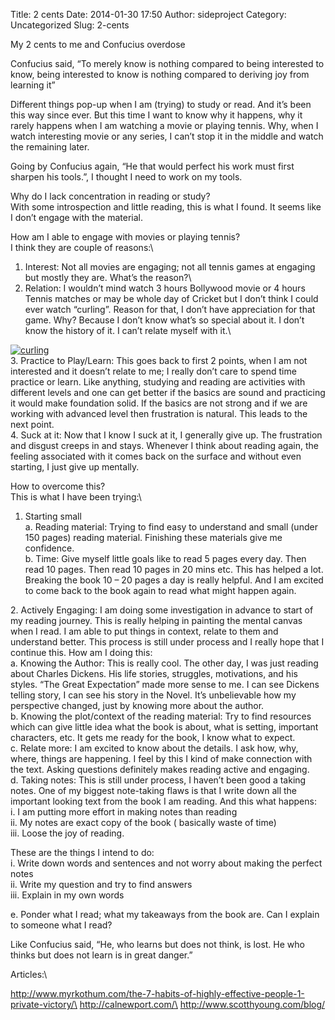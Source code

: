 Title: 2 cents
Date: 2014-01-30 17:50
Author: sideproject
Category: Uncategorized
Slug: 2-cents

My 2 cents to me and Confucius overdose

Confucius said, “To merely know is nothing compared to being interested
to know, being interested to know is nothing compared to deriving joy
from learning it”

Different things pop-up when I am (trying) to study or read. And it’s
been this way since ever. But this time I want to know why it happens,
why it rarely happens when I am watching a movie or playing tennis. Why,
when I watch interesting movie or any series, I can’t stop it in the
middle and watch the remaining later.

Going by Confucius again, “He that would perfect his work must first
sharpen his tools.”, I thought I need to work on my tools.

Why do I lack concentration in reading or study?\
 With some introspection and little reading, this is what I found. It
seems like I don’t engage with the material.

How am I able to engage with movies or playing tennis?\
 I think they are couple of reasons:\
 1. Interest: Not all movies are engaging; not all tennis games at
engaging but mostly they are. What’s the reason?\
 2. Relation: I wouldn’t mind watch 3 hours Bollywood movie or 4 hours
Tennis matches or may be whole day of Cricket but I don’t think I could
ever watch “curling”. Reason for that, I don’t have appreciation for
that game. Why? Because I don’t know what’s so special about it. I don’t
know the history of it. I can’t relate myself with it.\

[![curling](http://sideproject.me/wp-content/uploads/2014/01/curling-300x241.jpg)](http://sideproject.me/wp-content/uploads/2014/01/curling.jpg)\
 3. Practice to Play/Learn: This goes back to first 2 points, when I am
not interested and it doesn’t relate to me; I really don’t care to spend
time practice or learn. Like anything, studying and reading are
activities with different levels and one can get better if the basics
are sound and practicing it would make foundation solid. If the basics
are not strong and if we are working with advanced level then
frustration is natural. This leads to the next point.\
 4. Suck at it: Now that I know I suck at it, I generally give up. The
frustration and disgust creeps in and stays. Whenever I think about
reading again, the feeling associated with it comes back on the surface
and without even starting, I just give up mentally.

How to overcome this?\
 This is what I have been trying:\
 1. Starting small\
 a. Reading material: Trying to find easy to understand and small (under
150 pages) reading material. Finishing these materials give me
confidence.\
 b. Time: Give myself little goals like to read 5 pages every day. Then
read 10 pages. Then read 10 pages in 20 mins etc. This has helped a lot.
Breaking the book 10 – 20 pages a day is really helpful. And I am
excited to come back to the book again to read what might happen again.

2\. Actively Engaging: I am doing some investigation in advance to start
of my reading journey. This is really helping in painting the mental
canvas when I read. I am able to put things in context, relate to them
and understand better. This process is still under process and I really
hope that I continue this. How am I doing this:\
 a. Knowing the Author: This is really cool. The other day, I was just
reading about Charles Dickens. His life stories, struggles, motivations,
and his styles. “The Great Expectation” made more sense to me. I can see
Dickens telling story, I can see his story in the Novel. It’s
unbelievable how my perspective changed, just by knowing more about the
author.\
 b. Knowing the plot/context of the reading material: Try to find
resources which can give little idea what the book is about, what is
setting, important characters, etc. It gets me ready for the book, I
know what to expect.\
 c. Relate more: I am excited to know about the details. I ask how, why,
where, things are happening. I feel by this I kind of make connection
with the text. Asking questions definitely makes reading active and
engaging.\
 d. Taking notes: This is still under process, I haven’t been good a
taking notes. One of my biggest note-taking flaws is that I write down
all the important looking text from the book I am reading. And this what
happens:\
 i. I am putting more effort in making notes than reading\
 ii. My notes are exact copy of the book ( basically waste of time)\
 iii. Loose the joy of reading.

These are the things I intend to do:\
 i. Write down words and sentences and not worry about making the
perfect notes\
 ii. Write my question and try to find answers\
 iii. Explain in my own words

e\. Ponder what I read; what my takeaways from the book are. Can I
explain to someone what I read?

Like Confucius said, “He, who learns but does not think, is lost. He who
thinks but does not learn is in great danger.”

Articles:\

http://www.myrkothum.com/the-7-habits-of-highly-effective-people-1-private-victory/\
 http://calnewport.com/\
 http://www.scotthyoung.com/blog/

